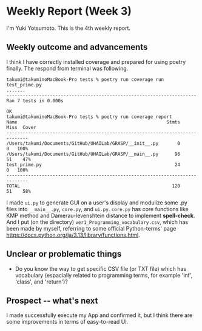 # Weekly Report (Week 3)  
I'm Yuki Yotsumoto. This is the 4th weekly report.  

## Weekly outcome and advancements   
I think I have correctly installed coverage and prepared for using poetry finally. The respond from terminal was following.  
```
takumi@takuminoMacBook-Pro tests % poetry run coverage run test_prime.py
.......
----------------------------------------------------------------------
Ran 7 tests in 0.000s

OK
takumi@takuminoMacBook-Pro tests % poetry run coverage report
Name                                                       Stmts   Miss  Cover
------------------------------------------------------------------------------
/Users/takumi/Documents/GitHub/UHAILab/GRASP/__init__.py       0      0   100%
/Users/takumi/Documents/GitHub/UHAILab/GRASP/__main__.py      96     51    47%
test_prime.py                                                 24      0   100%
------------------------------------------------------------------------------
TOTAL                                                        120     51    58%
```  
I made ```ui.py``` to generate GUI on a user's display and modulize some .py files into ```__main__.py```, ```core.py```, and ```ui.py```. ```core.py``` has core functions like KMP method and Damerau-levenshtein distance to implement **spell-check**. And I put (on the directory) ```ver1_Programming_vocabulary.csv```, which has been made by myself, referring to some official Python-terms' page https://docs.python.org/ja/3.13/library/functions.html.

## Unclear or problematic things  
- Do you know the way to get specific CSV file (or TXT file) which has vocabulary (espacially related to programming terms, for example 'inf', 'class', and 'return')?  

## Prospect -- what's next  
I made successfully execute my App and confirmed it, but I think there are some improvements in terms of easy-to-read UI.